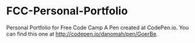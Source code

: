 # FCC-Personal-Portfolio
Personal Portfolio for Free Code Camp
A Pen created at CodePen.io. You can find this one at http://codepen.io/danomah/pen/GoerBe.
